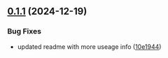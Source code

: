 ## [0.1.1](https://github.com/samcullin/git-timesheet/compare/v0.1.0...v0.1.1) (2024-12-19)


### Bug Fixes

* updated readme with more useage info ([10e1944](https://github.com/samcullin/git-timesheet/commit/10e1944c057ee5248afa76c76c8f54923824e16c))
